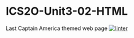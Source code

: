 # ICS2O-Unit3-02-HTML
Last Captain America themed web page
 [![linter](https://github.com/Alexander-Ignacio/ICS2O-Unit3-02-HTML/workflows/linter/badge.svg)](https://github.com/marketplace/actions/super-linter)
